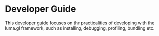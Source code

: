 # Developer Guide

This developer guide focuses on the practicalities of developing with the luma.gl framework,
such as installing, debugging, profiling, bundling etc.
